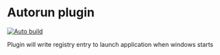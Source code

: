 # Autorun plugin
[![Auto build](https://github.com/DKorablin/Plugin.Autorun/actions/workflows/release.yml/badge.svg)](https://github.com/DKorablin/Plugin.Autorun/releases/latest)

Plugin will write registry entry to launch application when windows starts